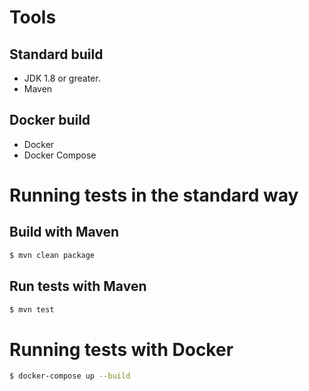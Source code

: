 # Tools

## Standard build
- JDK 1.8 or greater.
- Maven

## Docker build
- Docker
- Docker Compose

# Running tests in the standard way
## Build with Maven

```bash
$ mvn clean package
```

## Run tests with Maven

```bash
$ mvn test
```

# Running tests with Docker

```bash
$ docker-compose up --build
```
